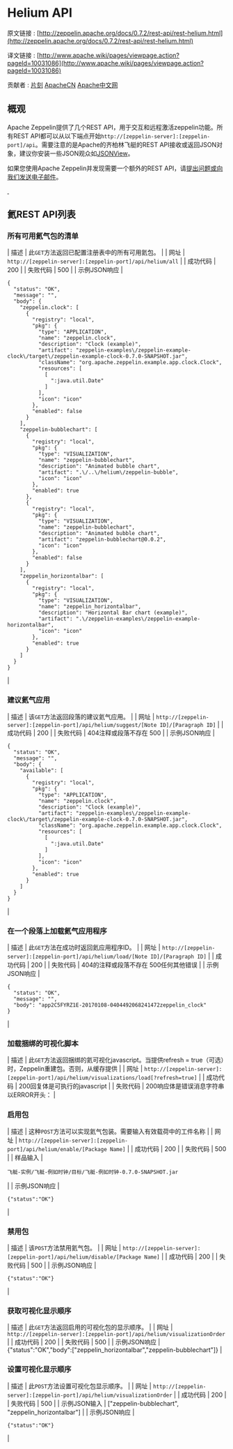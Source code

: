 # Helium API

原文链接 : [http://zeppelin.apache.org/docs/0.7.2/rest-api/rest-helium.html](http://zeppelin.apache.org/docs/0.7.2/rest-api/rest-helium.html)

译文链接 : [http://www.apache.wiki/pages/viewpage.action?pageId=10031086](http://www.apache.wiki/pages/viewpage.action?pageId=10031086)

贡献者 : [片刻](/display/~jiangzhonglian) [ApacheCN](/display/~apachecn) [Apache中文网](/display/~apachechina)

## 概观

Apache Zeppelin提供了几个REST API，用于交互和远程激活zeppelin功能。所有REST API都可以从以下端点开始`http://[zeppelin-server]:[zeppelin-port]/api`。需要注意的是Apache的齐柏林飞艇的REST API接收或返回JSON对象，建议你安装一些JSON观众如[JSONView](https://chrome.google.com/webstore/detail/jsonview/chklaanhfefbnpoihckbnefhakgolnmc)。

如果您使用Apache Zeppelin并发现需要一个额外的REST API，请[提出问题或向我们发送电子邮件](http://zeppelin.apache.org/community.html)。

[ ](http://zeppelin.apache.org/docs/0.7.2/rest-api/rest-helium.html#helium-rest-api-list)

## 氦REST API列表

### 所有可用氦气包的清单

| 描述 | 此`GET`方法返回已配置注册表中的所有可用氦包。 |
| 网址 | `http://[zeppelin-server]:[zeppelin-port]/api/helium/all` |
| 成功代码 | 200 |
| 失败代码 | 500 |
| 示例JSON响应 | 

```
{
  "status": "OK",
  "message": "",
  "body": {
    "zeppelin.clock": [
      {
        "registry": "local",
        "pkg": {
          "type": "APPLICATION",
          "name": "zeppelin.clock",
          "description": "Clock (example)",
          "artifact": "zeppelin-examples\/zeppelin-example-clock\/target\/zeppelin-example-clock-0.7.0-SNAPSHOT.jar",
          "className": "org.apache.zeppelin.example.app.clock.Clock",
          "resources": [
            [
              ":java.util.Date"
            ]
          ],
          "icon": "icon"
        },
        "enabled": false
      }
    ],
    "zeppelin-bubblechart": [
      {
        "registry": "local",
        "pkg": {
          "type": "VISUALIZATION",
          "name": "zeppelin-bubblechart",
          "description": "Animated bubble chart",
          "artifact": ".\/..\/helium\/zeppelin-bubble",
          "icon": "icon"
        },
        "enabled": true
      },
      {
        "registry": "local",
        "pkg": {
          "type": "VISUALIZATION",
          "name": "zeppelin-bubblechart",
          "description": "Animated bubble chart",
          "artifact": "zeppelin-bubblechart@0.0.2",
          "icon": "icon"
        },
        "enabled": false
      }
    ],
    "zeppelin_horizontalbar": [
      {
        "registry": "local",
        "pkg": {
          "type": "VISUALIZATION",
          "name": "zeppelin_horizontalbar",
          "description": "Horizontal Bar chart (example)",
          "artifact": ".\/zeppelin-examples\/zeppelin-example-horizontalbar",
          "icon": "icon"
        },
        "enabled": true
      }
    ]
  }
} 
```

 |

### 建议氦气应用

| 描述 | 该`GET`方法返回段落的建议氦气应用。 |
| 网址 | `http://[zeppelin-server]:[zeppelin-port]/api/helium/suggest/[Note ID]/[Paragraph ID]` |
| 成功代码 | 200 |
| 失败代码 | 404注释或段落不存在
500 |
| 示例JSON响应 | 

```
{
  "status": "OK",
  "message": "",
  "body": {
    "available": [
      {
        "registry": "local",
        "pkg": {
          "type": "APPLICATION",
          "name": "zeppelin.clock",
          "description": "Clock (example)",
          "artifact": "zeppelin-examples\/zeppelin-example-clock\/target\/zeppelin-example-clock-0.7.0-SNAPSHOT.jar",
          "className": "org.apache.zeppelin.example.app.clock.Clock",
          "resources": [
            [
              ":java.util.Date"
            ]
          ],
          "icon": "icon"
        },
        "enabled": true
      }
    ]
  }
}
```

 |

### **在一个段落上加载氦气应用程序**

| 描述 | 此`GET`方法在成功时返回氦应用程序ID。 |
| 网址 | `http://[zeppelin-server]:[zeppelin-port]/api/helium/load/[Note ID]/[Paragraph ID]` |
| 成功代码 | 200 |
| 失败代码 | 404的注释或段落不存在
500任何其他错误 |
| 示例JSON响应 | 

```
{
  "status": "OK",
  "message": "",
  "body": "app2C5FYRZ1E-20170108-0404492068241472zeppelin_clock"
}
```

 |

### **加载捆绑的可视化脚本**

| 描述 | 此`GET`方法返回捆绑的氦可视化javascript。当提供refresh = true（可选）时，Zeppelin重建包。否则，从缓存提供 |
| 网址 | `http://[zeppelin-server]:[zeppelin-port]/api/helium/visualizations/load[?refresh=true]` |
| 成功代码 | 200回复体是可执行的javascript |
| 失败代码 | 200响应体是错误消息字符串以ERROR开头： |

### **启用包**

| 描述 | 这种`POST`方法可以实现氦气包装。需要输入有效载荷中的工件名称 |
| 网址 | `http://[zeppelin-server]:[zeppelin-port]/api/helium/enable/[Package Name]` |
| 成功代码 | 200 |
| 失败代码 | 500 |
| 样品输入 | 

```
飞艇-实例/飞艇-例如时钟/目标/飞艇-例如时钟-0.7.0-SNAPSHOT.jar

```

 |
| 示例JSON响应 | 

```
{"status":"OK"}
```

 |

### **禁用包**

| 描述 | 该`POST`方法禁用氦气包。 |
| 网址 | `http://[zeppelin-server]:[zeppelin-port]/api/helium/disable/[Package Name]` |
| 成功代码 | 200 |
| 失败代码 | 500 |
| 示例JSON响应 | 

```
{"status":"OK"}
```

 |

### 获取可视化显示顺序[](http://zeppelin.apache.org/docs/0.7.2/rest-api/rest-helium.html#get-visualization-display-order)

| 描述 | 此`GET`方法返回启用的可视化包的显示顺序。 |
| 网址 | `http://[zeppelin-server]:[zeppelin-port]/api/helium/visualizationOrder` |
| 成功代码 | 200 |
| 失败代码 | 500 |
| 示例JSON响应 | {"status":"OK","body":["zeppelin_horizontalbar","zeppelin-bubblechart"]} |

### 设置可视化显示顺序[](http://zeppelin.apache.org/docs/0.7.2/rest-api/rest-helium.html#set-visualization-display-order)

| 描述 | 此`POST`方法设置可视化包显示顺序。 |
| 网址 | `http://[zeppelin-server]:[zeppelin-port]/api/helium/visualizationOrder` |
| 成功代码 | 200 |
| 失败代码 | 500 |
| 示例JSON输入 | ["zeppelin-bubblechart", "zeppelin_horizontalbar"] |
| 示例JSON响应 | 

```
{"status":"OK"}
```

 |
